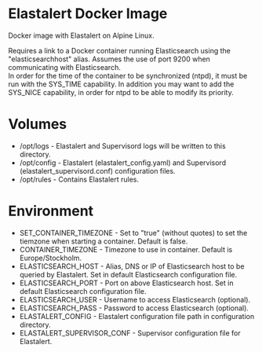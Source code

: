 # Elastalert Docker Image
Docker image with Elastalert on Alpine Linux.

Requires a link to a Docker container running Elasticsearch using the "elasticsearchhost" alias.
Assumes the use of port 9200 when communicating with Elasticsearch.<br/>
In order for the time of the container to be synchronized (ntpd), it must be run with the SYS_TIME capability.
In addition you may want to add the SYS_NICE capability, in order for ntpd to be able to modify its priority.

# Volumes
- /opt/logs       - Elastalert and Supervisord logs will be written to this directory.
- /opt/config     - Elastalert (elastalert_config.yaml) and Supervisord (elastalert_supervisord.conf) configuration files.
- /opt/rules      - Contains Elastalert rules.<br/>

# Environment
- SET_CONTAINER_TIMEZONE - Set to "true" (without quotes) to set the tiemzone when starting a container. Default is false.
- CONTAINER_TIMEZONE - Timezone to use in container. Default is Europe/Stockholm.
- ELASTICSEARCH_HOST - Alias, DNS or IP of Elasticsearch host to be queried by Elastalert. Set in default Elasticsearch configuration file.
- ELASTICSEARCH_PORT - Port on above Elasticsearch host. Set in default Elasticsearch configuration file.
- ELASTICSEARCH_USER - Username to access Elasticsearch (optional).
- ELASTICSEARCH_PASS - Password to access Elasticsearch (optional).
- ELASTALERT_CONFIG - Elastalert configuration file path in configuration directory.
- ELASTALERT_SUPERVISOR_CONF - Supervisor configuration file for Elastalert.

